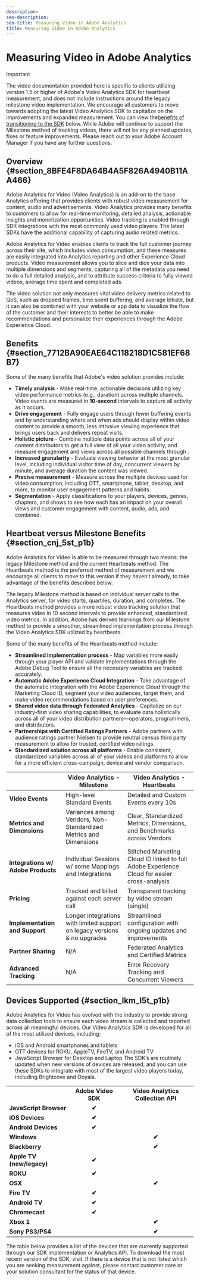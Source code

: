 ```yaml
---
description: 
seo-description: 
seo-title: Measuring Video in Adobe Analytics
title: Measuring Video in Adobe Analytics
---
```


# Measuring Video in Adobe Analytics

>[!IMPORTANT]
>
>The video documentation provided here is specific to clients utilizing version 1.5 or higher of Adobe's Video Analytics SDK for heartbeat measurement, and does not include instructions around the legacy milestone video implementation. We encourage all customers to move towards adopting the latest Video Analytics SDK to capitalize on the improvements and expanded measurement. You can view the[benefits of transitioning to the SDK](video_overview.md#concept_ADA4B5C612D24280955BD0B7E79B4271/section_cnj_5st_p1b) below. While Adobe will continue to support the Milestone method of tracking videos, there will not be any planned updates, fixes or feature improvements. Please reach out to your Adobe Account Manager if you have any further questions.
## Overview {#section_8BFE4F8DA64B4A5F826A4940B11AA466}

Adobe Analytics for Video (Video Analytics) is an add-on to the base Analytics offering that provides clients with robust video measurement for content, audio and advertisements. Video Analytics provides many benefits to customers to allow for real-time monitoring, detailed analysis, actionable insights and monetization opportunities. Video tracking is enabled through SDK integrations with the most commonly used video players. The latest SDKs have the additional capability of capturing audio related metrics.

Adobe Analytics for Video enables clients to track the full customer journey across their site, which includes video consumption, and these measures are easily integrated into Analytics reporting and other Experience Cloud products. Video measurement allows you to slice and dice your data into multiple dimensions and segments, capturing all of the metadata you need to do a full detailed analysis, and to attribute success criteria to fully viewed videos, average time spent and completed ads.

The video solution not only measures vital video delivery metrics related to QoS, such as dropped frames, time spent buffering, and average bitrate, but it can also be combined with your website or app data to visualize the flow of the customer and their interests to better be able to make recommendations and personalize their experiences through the Adobe Experience Cloud.

## Benefits {#section_7712BA90EAE64C118218D1C581EF68B7}

Some of the many benefits that Adobe's video solution provides include:

* **Timely analysis** - Make real-time, actionable decisions utilizing key video performance metrics (e.g., duration) across multiple channels. Video events are measured in **10-second** intervals to capture all activity as it occurs.
* **Drive engagement** - Fully engage users through fewer buffering events and by understanding where and when ads should display within video content to provide a smooth, less intrusive viewing experience that brings users back and delivers repeat visits.
* **Holistic picture** - Combine multiple data points across all of your content distributors to get a full view of all your video activity, and measure engagement and views across all possible channels through [](federated-analytics.md).
* **Increased granularity** - Evaluate viewing behavior at the most granular level, including individual visitor time of day, concurrent viewers by minute, and average duration the content was viewed.
* **Precise measurement** - Measure across the multiple devices used for video consumption, including OTT, smartphone, tablet, desktop, and more, to monitor user engagement patterns and habits.
* **Segmentation** - Apply classifications to your players, devices, genres, chapters, and shows to see how each has an impact on your overall views and customer engagement with content, audio, ads, and combined.
<!-- <p>Here is how video and video ad data flow into Adobe: </p> 
<p> 
 <fig id="fig_5A574F71C807481B8E1D66335CB836F3"> 
  <img href="graphics/how_aa_video_works.png" id="image_D3A97A67B8AF4055B6BF72F92190E18B" /> 
 </fig> </p> -->
## Heartbeat versus Milestone Benefits {#section_cnj_5st_p1b}

Adobe Analytics for Video is able to be measured through two means: the legacy Milestone method and the current Heartbeats method. The Heartbeats method is the preferred method of measurement and we encourage all clients to move to this version if they haven’t already, to take advantage of the benefits described below.

The legacy Milestone method is based on individual server calls to the Analytics server, for video starts, quartiles, duration, and completes. The Heartbeats method provides a more robust video tracking solution that measures video in 10 second intervals to provide enhanced, standardized video metrics. In addition, Adobe has derived learnings from our Milestone method to provide a smoother, streamlined implementation process through the Video Analytics SDK utilized by heartbeats.

Some of the many benefits of the Heartbeats method include:

* **Streamlined implementation process** - Map variables more easily through your player API and validate implementations through the Adobe Debug Tool to ensure all the necessary variables are tracked accurately.
* **Automatic Adobe Experience Cloud Integration** - Take advantage of the automatic integration with the Adobe Experience Cloud through the Marketing Cloud ID, segment your video audiences, target them, and make video recommendations based on user preferences.
* **Shared video data through Federated Analytics** - Capitalize on our industry-first video sharing capabilities, to evaluate data holistically across all of your video distribution partners—operators, programmers, and distributors.
* **Partnerships with Certified Ratings Partners** - Adobe partners with audience ratings partner Nielsen to provide neutral census third party measurement to allow for trusted, certified video ratings.
* **Standardized solution across all platforms** - Enable consistent, standardized variables across all of your videos and platforms to allow for a more efficient cross-campaign, device and vendor comparison.
<table id="table_mmx_f5t_p1b"> 
 <title><b>Comparison Chart</b></title> 
 <tgroup cols="3"> 
  <colspec colnum="1" colname="col1" /> 
  <colspec colnum="2" colname="col2" /> 
  <colspec colnum="3" colname="col3" /> 
  <thead> 
   <tr> 
    <th class="entry"></th> 
    <th class="entry"><b>Video Analytics - Milestone</b> </th> 
    <th class="entry"><b>Video Analytics - Heartbeats</b> </th> 
   </tr> 
  </thead> 
  <tbody> 
   <tr> 
    <td><b>Video Events</b> </td> 
    <td>High-level Standard Events </td> 
    <td>Detailed and Custom Events every 10s </td> 
   </tr> 
   <tr> 
    <td><b>Metrics and Dimensions</b> </td> 
    <td>Variances among Vendors, Non-Standardized Metrics and Dimensions </td> 
    <td>Clear, Standardized Metrics, Dimensions, and Benchmarks across Vendors </td> 
   </tr> 
   <tr> 
    <td><b>Integrations w/ Adobe Products</b> </td> 
    <td>Individual Sessions w/ some Mappings and Integrations </td> 
    <td>Stitched Marketing Cloud ID linked to full Adobe Experience Cloud for easier cross-analysis </td> 
   </tr> 
   <tr> 
    <td><b>Pricing</b> </td> 
    <td>Tracked and billed against each server call </td> 
    <td>Transparent tracking by video stream (single) </td> 
   </tr> 
   <tr> 
    <td><b>Implementation and Support</b> </td> 
    <td>Longer integrations with limited support on legacy versions &amp; no upgrades </td> 
    <td>Streamlined configuration with ongoing updates and improvements </td> 
   </tr> 
   <tr> 
    <td><b>Partner Sharing</b> </td> 
    <td>N/A </td> 
    <td>Federated Analytics and Certified Metrics </td> 
   </tr> 
   <tr> 
    <td><b>Advanced Tracking</b> </td> 
    <td>N/A </td> 
    <td>Error Recovery Tracking and Concurrent Viewers </td> 
   </tr> 
  </tbody> 
 </tgroup> 
</table>



## Devices Supported {#section_lkm_l5t_p1b}

Adobe Analytics for Video has evolved with the industry to provide strong data collection tools to ensure each video stream is collected and reported across all meaningful devices. Our Video Analytics SDK is developed for all of the most utilized devices, including:

* iOS and Android smartphones and tablets
* OTT devices for ROKU, AppleTV, FireTV, and Android TV
* JavaScript Browser for Desktop and Laptop
The SDK’s are routinely updated when new versions of devices are released, and you can use these SDKs to integrate with most of the largest video players today, including Brightcove and Ooyala.

<table id="table_znx_dvt_p1b"> 
 <tgroup cols="3"> 
  <colspec colnum="1" colname="col1" align="left" colwidth="1*" /> 
  <colspec colnum="2" colname="col2" align="center" colwidth="1.08*" /> 
  <colspec colnum="3" colname="col3" align="center" colwidth="1.19*" /> 
  <tbody> 
   <tr> 
    <td></td> 
    <td align="center"><b>Adobe Video SDK</b> </td> 
    <td align="center"><b>Video Analytics Collection API</b> </td> 
   </tr> 
   <tr> 
    <td><b>JavaScript Browser</b> </td> 
    <td align="center"><b>✔</b> </td> 
    <td align="center"></td> 
   </tr> 
   <tr> 
    <td><b>iOS Devices</b> </td> 
    <td align="center"><b>✔</b> </td> 
    <td align="center"></td> 
   </tr> 
   <tr> 
    <td><b>Android Devices</b> </td> 
    <td align="center"><b>✔</b> </td> 
    <td align="center"></td> 
   </tr> 
   <tr> 
    <td><b>Windows </b> </td> 
    <td align="center"></td> 
    <td align="center"><b>✔</b> </td> 
   </tr> 
   <tr> 
    <td><b>Blackberry</b> </td> 
    <td align="center"></td> 
    <td align="center"><b>✔</b> </td> 
   </tr> 
   <tr> 
    <td><b>Apple TV (new/legacy)</b> </td> 
    <td align="center"><b>✔</b> </td> 
    <td align="center"></td> 
   </tr> 
   <tr> 
    <td><b>ROKU</b> </td> 
    <td align="center"><b>✔</b> </td> 
    <td></td> 
   </tr> 
   <tr> 
    <td><b>OSX</b> </td> 
    <td align="center"></td> 
    <td align="center"><b>✔</b> </td> 
   </tr> 
   <tr> 
    <td><b>Fire TV</b> </td> 
    <td align="center"><b>✔</b> </td> 
    <td></td> 
   </tr> 
   <tr> 
    <td><b>Android TV</b> </td> 
    <td align="center"><b>✔</b> </td> 
    <td></td> 
   </tr> 
   <tr> 
    <td><b>Chromecast</b> </td> 
    <td align="center"><b>✔</b> </td> 
    <td></td> 
   </tr> 
   <tr> 
    <td><b>Xbox 1</b> </td> 
    <td align="center"></td> 
    <td align="center"><b>✔</b> </td> 
   </tr> 
   <tr> 
    <td><b>Sony PS3/PS4</b> </td> 
    <td align="center"></td> 
    <td align="center"><b>✔</b> </td> 
   </tr> 
  </tbody> 
 </tgroup> 
</table>

The table below provides a list of the devices that are currently supported through our SDK implementation or Analytics API. To download the most recent version of the SDK, visit[](c_vhl_download-sdks.md). If there is a device that is not listed which you are seeking measurement against, please contact customer care or your solution consultant for the status of that device.
